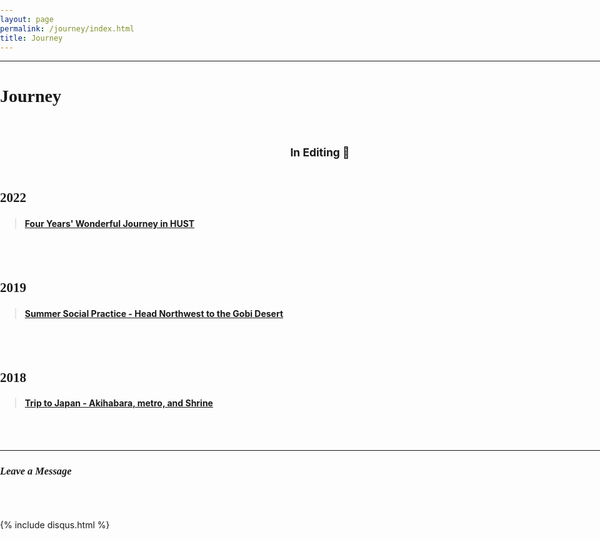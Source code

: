 ```yaml
---
layout: page
permalink: /journey/index.html
title: Journey
---
```


--------------------------------------------------------------------

<style>
html,body {
     width: 100%;
     height: 100%;
     margin: 0;
     padding: 0;
}

body {
    min-width: 1024px;
    min-height: 600px;
    user-select: none; /* Don't select the text while dragging the page with the mouse */
}

#main {
    width: 100%;
    height: 100%;
}
</style>

# <font face="Verdana">Journey</font><br/>&nbsp;

## <small><center>In Editing &#128062;</center><br/></small>

## <font face="Verdana">2022</font><br/>

> #### [Four Years' Wonderful Journey in HUST]()

<br/>&nbsp;

## <font face="Verdana">2019</font><br/>

> #### [Summer Social Practice - Head Northwest to the Gobi Desert]()

<br/>&nbsp;

## <font face="Verdana">2018</font><br/>

> #### [Trip to Japan -  Akihabara, metro, and Shrine]()

<br/>&nbsp;


---------------------------------------------------------------

### *<font face="Verdana">Leave a Message</font>*<br/>&nbsp;

<br>

{% include disqus.html %} 

<br>

<br/>&nbsp;
